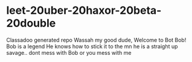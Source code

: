# leet-20uber-20haxor-20beta-20double
Classadoo generated repo
Wassah my good dude,
Welcome to Bot Bob!
Bob is a legend
He knows how to stick it to the mn
he is a straight up savage..
dont mess with Bob
or you mess with me
